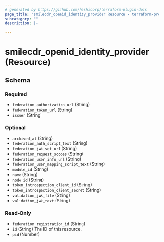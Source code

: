 ```yaml
---
# generated by https://github.com/hashicorp/terraform-plugin-docs
page_title: "smilecdr_openid_identity_provider Resource - terraform-provider-smilecdr"
subcategory: ""
description: |-
  
---
```


# smilecdr_openid_identity_provider (Resource)





<!-- schema generated by tfplugindocs -->
## Schema

### Required

- `federation_authorization_url` (String)
- `federation_token_url` (String)
- `issuer` (String)

### Optional

- `archived_at` (String)
- `federation_auth_script_text` (String)
- `federation_jwk_set_url` (String)
- `federation_request_scopes` (String)
- `federation_user_info_url` (String)
- `federation_user_mapping_script_text` (String)
- `module_id` (String)
- `name` (String)
- `node_id` (String)
- `token_introspection_client_id` (String)
- `token_introspection_client_secret` (String)
- `validation_jwk_file` (String)
- `validation_jwk_text` (String)

### Read-Only

- `federation_registration_id` (String)
- `id` (String) The ID of this resource.
- `pid` (Number)
